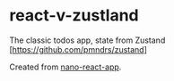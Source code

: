 # react-v-zustland

The classic todos app, state from Zustand [https://github.com/pmndrs/zustand]


Created from [nano-react-app](https://github.com/nano-react-app/nano-react-app).
